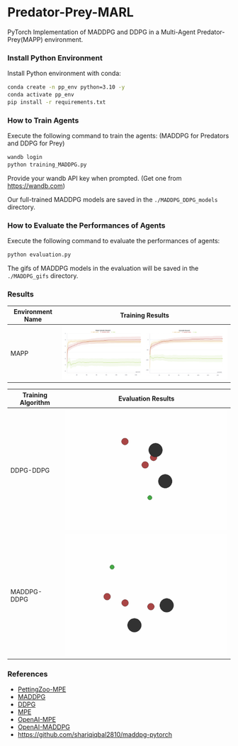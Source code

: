 # Predator-Prey-MARL
PyTorch Implementation of MADDPG and DDPG in a Multi-Agent Predator-Prey(MAPP) environment.

### Install Python Environment

Install Python environment with conda:

```bash
conda create -n pp_env python=3.10 -y
conda activate pp_env
pip install -r requirements.txt
```

### How to Train Agents

Execute the following command to train the agents: (MADDPG for Predators and DDPG for Prey)

```bash
wandb login
python training_MADDPG.py
```

Provide your wandb API key when prompted. (Get one from https://wandb.com)

Our full-trained MADDPG models are saved in the `./MADDPG_DDPG_models` directory.

### How to Evaluate the Performances of Agents

Execute the following command to evaluate the performances of agents:

```bash
python evaluation.py
```
The gifs of MADDPG models in the evaluation will be saved in the `./MADDPG_gifs` directory.

### Results

| Environment Name | Training Results                                       |
|------------------|--------------------------------------------------------|
| MAPP        | <img src="rewards.png" width="1000"/>    |

| Training Algorithm | Evaluation Results                                   |
|------------------|--------------------------------------------------------|
| DDPG-DDPG        | <img src="evaluate/DDPG_evaluate.gif" width="500"/>    |
| MADDPG-DDPG      | <img src="evaluate/MADDPG_evaluate.gif" width="500"/>  |


### References

- [PettingZoo-MPE](https://github.com/Farama-Foundation/PettingZoo)
- [MADDPG](http://arxiv.org/abs/1706.02275)
- [DDPG](http://arxiv.org/abs/1509.02971)
- [MPE](https://github.com/shariqiqbal2810/multiagent-particle-envs)
- [OpenAI-MPE](https://github.com/openai/multiagent-particle-envs)
- [OpenAI-MADDPG](https://github.com/openai/maddpg)
- https://github.com/shariqiqbal2810/maddpg-pytorch
